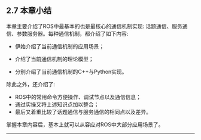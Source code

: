 ## 2.7 本章小结

本章主要介绍了ROS中最基本的也是最核心的通信机制实现: 话题通信、服务通信、参数服务器。每种通信机制，都介绍了如下内容:

* 伊始介绍了当前通信机制的应用场景；

* 介绍了当前通信机制的理论模型；

* 分别介绍了当前通信机制的C++与Python实现。

除此之外，还介绍了:

* ROS中的常用命令方便操作、调试节点以及通信信息；
* 通过实操又将上述知识点加以整合；
* 最后又着重比较了话题通信与服务通信的相同点以及差异。

掌握本章内容后，基本上就可以从容应对ROS中大部分应用场景了。

---



